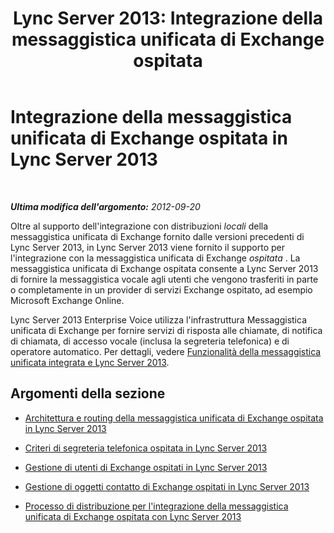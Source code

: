 ﻿---
title: 'Lync Server 2013: Integrazione della messaggistica unificata di Exchange ospitata'
TOCTitle: Integrazione della messaggistica unificata di Exchange ospitata
ms:assetid: f4de0165-da3b-499e-98fc-28ddd0db02d5
ms:mtpsurl: https://technet.microsoft.com/it-it/library/Gg413027(v=OCS.15)
ms:contentKeyID: 49302489
ms.date: 08/24/2015
mtps_version: v=OCS.15
ms.translationtype: HT
---

# Integrazione della messaggistica unificata di Exchange ospitata in Lync Server 2013

 

_**Ultima modifica dell'argomento:** 2012-09-20_

Oltre al supporto dell'integrazione con distribuzioni *locali* della messaggistica unificata di Exchange fornito dalle versioni precedenti di Lync Server 2013, in Lync Server 2013 viene fornito il supporto per l'integrazione con la messaggistica unificata di Exchange *ospitata* . La messaggistica unificata di Exchange ospitata consente a Lync Server 2013 di fornire la messaggistica vocale agli utenti che vengono trasferiti in parte o completamente in un provider di servizi Exchange ospitato, ad esempio Microsoft Exchange Online.

Lync Server 2013 Enterprise Voice utilizza l'infrastruttura Messaggistica unificata di Exchange per fornire servizi di risposta alle chiamate, di notifica di chiamata, di accesso vocale (inclusa la segreteria telefonica) e di operatore automatico. Per dettagli, vedere [Funzionalità della messaggistica unificata integrata e Lync Server 2013](lync-server-2013-features-of-integrated-unified-messaging.md).

## Argomenti della sezione

  - [Architettura e routing della messaggistica unificata di Exchange ospitata in Lync Server 2013](lync-server-2013-hosted-exchange-um-architecture-and-routing.md)

  - [Criteri di segreteria telefonica ospitata in Lync Server 2013](lync-server-2013-hosted-voice-mail-policies.md)

  - [Gestione di utenti di Exchange ospitati in Lync Server 2013](lync-server-2013-hosted-exchange-user-management.md)

  - [Gestione di oggetti contatto di Exchange ospitati in Lync Server 2013](lync-server-2013-hosted-exchange-contact-object-management.md)

  - [Processo di distribuzione per l'integrazione della messaggistica unificata di Exchange ospitata con Lync Server 2013](lync-server-2013-deployment-process-for-integrating-hosted-exchange-um.md)

